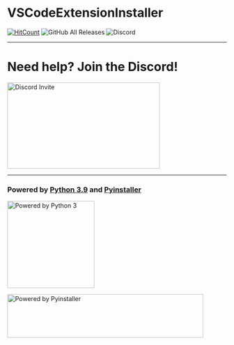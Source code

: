# VSCodeExtensionInstaller

[![HitCount](https://hits.dwyl.com/Technetium1/VSCodeExtensionInstaller.svg)](https://hits.dwyl.com/Technetium1/VSCodeExtensionInstaller) ![GitHub All Releases](https://img.shields.io/github/downloads/Technetium1/VSCodeExtensionInstaller/total?color=24CC11&label=Total%20Downloads&logo=GitHub) ![Discord](https://discordapp.com/api/guilds/260151582337794058/widget.png)

---

# Need help? Join the Discord!

[<img src="https://discordapp.com/assets/e4923594e694a21542a489471ecffa50.svg" width="350" height="198" alt="Discord Invite" title="Join Discord">](https://discord.gg/abnQKUJtcg)

---
### Powered by [Python 3.9](https://www.python.org/) and [Pyinstaller](http://www.pyinstaller.org/)

[<img src="https://images-na.ssl-images-amazon.com/images/I/51UQmrmjMXL.png" width="200" height="200" alt="Powered by Python 3" title="Powered by Python 3">](https://www.python.org/)

[<img src="https://www.pyinstaller.org/_images/pyinstaller-draft1c-header-trans.png" width="450" height="100" alt="Powered by Pyinstaller" title="Powered by Pyinstaller">](https://www.pyinstaller.org/)
